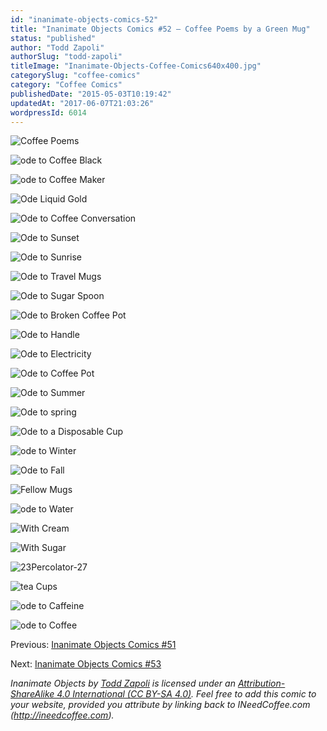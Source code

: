 ```yaml
---
id: "inanimate-objects-comics-52"
title: "Inanimate Objects Comics #52 – Coffee Poems by a Green Mug"
status: "published"
author: "Todd Zapoli"
authorSlug: "todd-zapoli"
titleImage: "Inanimate-Objects-Coffee-Comics640x400.jpg"
categorySlug: "coffee-comics"
category: "Coffee Comics"
publishedDate: "2015-05-03T10:19:42"
updatedAt: "2017-06-07T21:03:26"
wordpressId: 6014
---
```


![Coffee Poems](00Coffee-PoemCover.jpg)

![ode to Coffee Black](08Black.jpg)

![ode to Coffee Maker](18Maker.jpg)

![Ode Liquid Gold](11Liquid-Gold.jpg)

![Ode to Coffee Conversation](13Conversation.jpg)

![Ode to Sunset](06Sunset.jpg)

![Ode to Sunrise](05Sunrise.jpg)

![Ode to Travel Mugs](24Travel-Mugs.jpg)

![Ode to Sugar Spoon](21Spoon.jpg)

![Ode to Broken Coffee Pot](22Broken-Coffee-Pot.jpg)

![Ode to Handle](16Handle.jpg)

![Ode to Electricity](15Electricity.jpg)

![Ode to Coffee Pot](20Coffee-Pot.jpg)

![Ode to Summer](02Summer.jpg)

![Ode to spring](01Spring.jpg)

![Ode to a Disposable Cup](14Disposable.jpg)

![ode to Winter](04Winter.jpg)

![Ode to Fall](03Fall.jpg)

![Fellow Mugs](25Fellow-Mugs.jpg)

![ode to Water](17Water.jpg)

![With Cream](10With-Cream.jpg)

![With Sugar](09With-Sugar.jpg)

![23Percolator-27](23Percolator-27.jpg)

![tea Cups](19Tea-Cups-03.jpg)

![ode to Caffeine](12Caffeine-06.jpg)

![ode to Coffee](07Coffee-02.jpg)

Previous: [Inanimate Objects Comics #51](http://ineedcoffee.com/inanimate-objects-comics-51/)

Next: [Inanimate Objects Comics #53](http://ineedcoffee.com/inanimate-objects-comics-53/)

*Inanimate Objects by [Todd Zapoli](http://ineedcoffee.com/) is licensed under an [Attribution-ShareAlike 4.0 International (CC BY-SA 4.0)](https://creativecommons.org/licenses/by-sa/4.0/). Feel free to add this comic to your website, provided you attribute by linking back to INeedCoffee.com (http://ineedcoffee.com).*